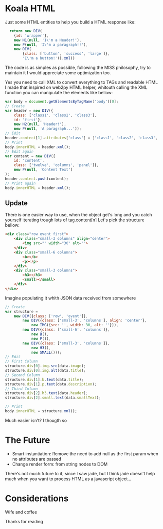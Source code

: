 Koala HTML
==========

Just some HTML entities to help you build a HTML response like:

```javascript
  return new DIV(
    {id: 'wrapper'},
    new H1(null, 'I\'m a Header!'),
    new P(null, 'I\'m a paragraph!!'),
    new DIV(
        {class: ['button', 'success', 'large']},
        'I\'m a button!')).xml()
```

The code is as simples as possible, following the MISS philosophy, try to maintain it
I would appreciate some optimization too.

Yes you need to call XML to convert everything to TAGs and readable HTML
I made that inspired on web2py HTML helper, whitouth calling the XML function you can manipulate the elements like bellow:

```javascript
var body = document.getElementsByTagName('body')[0];
// Create
var header = new DIV({
    class: ['class1', 'class2', 'class3'],
    id: 'first'},
    new H2(null, 'Header!'),
    new P(null, 'A paragraph...'));
// Edit
header.content[1].attributes['class'] = ['class1', 'class2', 'class3', 'class4'];
// Print
body.innerHTML = header.xml();
// Edit again
var content = new DIV({
    id: 'content',
    class: ['twelve', 'columns', 'panel']},
    new P(null, 'Content Text')
);
header.content.push(content);
// Print again
body.innerHTML = header.xml();
```

Update
------

There is one easier way to use, when the object get's long and you catch yourself iterating trough lots of tag.content[n]
Let's pick the structure bellow:

```html
<div class="row event first">
    <div class="small-3 columns" align="center">
        <img src="" width="30" alt="">
    </div>
    <div class="small-6 columns">
        <b></b>
        <p></p>
    </div>
    <div class="small-3 columns">
        <h3></h3>
        <small></small>
    </div>
</div>
```

Imagine populating it whith JSON data received from somewhere

```javascript
// Create
var structure = 
    new DIV({class: ['row', 'event']},
        new DIV({class: ['small-3', 'columns'], align: 'center'},
            new IMG({src: '', width: 30, alt: ''})),
        new DIV({class: ['small-6', 'columns']},
            new B(),
            new P()),
        new DIV({class: ['small-3', 'columns']},
            new H3(),
            new SMALL()));
// Edit            
// First Column
structure.div[0].img.src(data.image);
structure.div[0].img.alt(data.title);
// Second Column
structure.div[1].b.text(data.title);
structure.div[1].p.text(data.description);
// Third Column
structure.div[2].h3.text(data.header);
structure.div[2].small.text(data.smallText);

// Print
body.innerHTML = structure.xml();
```
Much easier isn't?
I thougth so

The Future
==========

 - Smart instantiation: Remove the need to add null as the first param when no attributes are passed
 - Change render form: from string nodes to DOM 
 
There's not much future to it, since I saw jade, but I think jade doesn't help much when you want to process HTML as a javascript object...

Considerations
==============

Wife and coffee

Thanks for reading
